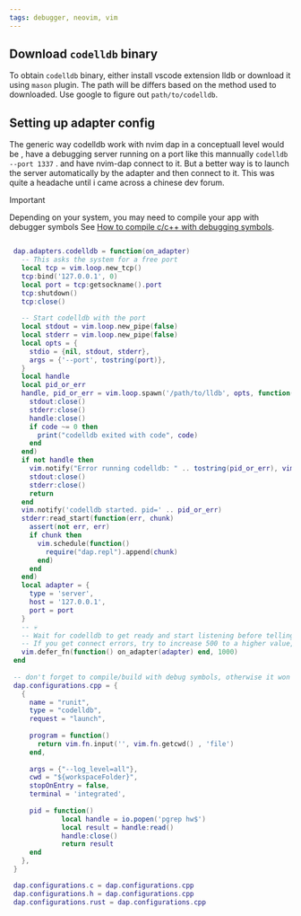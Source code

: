 ```yaml
---
tags: debugger, neovim, vim
---
```

## Download `codelldb` binary
To obtain `codelldb` binary, either install vscode extension lldb or download it using `mason` plugin.
The path will be differs based on the method used to downloaded. Use google to figure out `path/to/codelldb`.


## Setting up adapter config
The generic way codelldb work with nvim dap in a conceptuall level would be , have a debugging server running on a port like this mannually `codelldb --port 1337` . and have nvim-dap connect to it.
But a better way is to launch the server automatically by the adapter and then connect to it. This was quite a headache until i came across a chinese dev forum. 

> [!Important]
> Depending on your system, you may need to compile your app with debugger symbols
>See [How to compile c/c++ with debugging symbols](https://help.totalview.io/previous_releases/2020.3/HTML/index.html#page/TotalView/totalviewlhug-appendix-compiling.29.2.html).
>


```lua

 dap.adapters.codelldb = function(on_adapter)
   -- This asks the system for a free port
   local tcp = vim.loop.new_tcp()
   tcp:bind('127.0.0.1', 0)
   local port = tcp:getsockname().port
   tcp:shutdown()
   tcp:close()
 
   -- Start codelldb with the port
   local stdout = vim.loop.new_pipe(false)
   local stderr = vim.loop.new_pipe(false)
   local opts = {
     stdio = {nil, stdout, stderr},
     args = {'--port', tostring(port)},
   }
   local handle
   local pid_or_err
   handle, pid_or_err = vim.loop.spawn('/path/to/lldb', opts, function(code)
     stdout:close()
     stderr:close()
     handle:close()
     if code ~= 0 then
       print("codelldb exited with code", code)
     end
   end)
   if not handle then
     vim.notify("Error running codelldb: " .. tostring(pid_or_err), vim.log.levels.ERROR)
     stdout:close()
     stderr:close()
     return
   end
   vim.notify('codelldb started. pid=' .. pid_or_err)
   stderr:read_start(function(err, chunk)
     assert(not err, err)
     if chunk then
       vim.schedule(function()
         require("dap.repl").append(chunk)
       end)
     end
   end)
   local adapter = {
     type = 'server',
     host = '127.0.0.1',
     port = port
   }
   -- 💀
   -- Wait for codelldb to get ready and start listening before telling nvim-dap to connect
   -- If you get connect errors, try to increase 500 to a higher value, or check the stderr (Open the REPL)
   vim.defer_fn(function() on_adapter(adapter) end, 1000)
 end
 
 -- don't forget to compile/build with debug symbols, otherwise it won't work.
 dap.configurations.cpp = {
   {
     name = "runit",
     type = "codelldb",
     request = "launch",
 
     program = function()
       return vim.fn.input('', vim.fn.getcwd() , 'file')
     end,
 
     args = {"--log_level=all"},
     cwd = "${workspaceFolder}",
     stopOnEntry = false,
     terminal = 'integrated',
 
     pid = function()
             local handle = io.popen('pgrep hw$')
             local result = handle:read()
             handle:close()
             return result
     end
   },
 }

 dap.configurations.c = dap.configurations.cpp
 dap.configurations.h = dap.configurations.cpp
 dap.configurations.rust = dap.configurations.cpp
 
```

